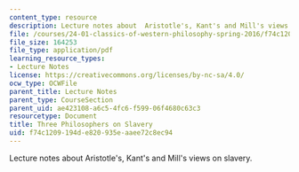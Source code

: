 ```yaml
---
content_type: resource
description: Lecture notes about  Aristotle's, Kant's and Mill's views on slavery.
file: /courses/24-01-classics-of-western-philosophy-spring-2016/f74c1209194de820935eaaee72c8ec94_MIT24_01S16_SES23.pdf
file_size: 164253
file_type: application/pdf
learning_resource_types:
- Lecture Notes
license: https://creativecommons.org/licenses/by-nc-sa/4.0/
ocw_type: OCWFile
parent_title: Lecture Notes
parent_type: CourseSection
parent_uid: ae423108-a6c5-4fc6-f599-06f4680c63c3
resourcetype: Document
title: Three Philosophers on Slavery
uid: f74c1209-194d-e820-935e-aaee72c8ec94
---
```

Lecture notes about  Aristotle's, Kant's and Mill's views on slavery.
